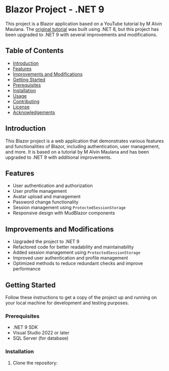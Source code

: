 # Blazor Project - .NET 9

This project is a Blazor application based on a YouTube tutorial by M Alvin Maulana. The [original tutorial](https://www.youtube.com/watch?v=gLh370YSo3k) was built using .NET 8, but this project has been upgraded to .NET 9 with several improvements and modifications.

## Table of Contents

- [Introduction](#introduction)
- [Features](#features)
- [Improvements and Modifications](#improvements-and-modifications)
- [Getting Started](#getting-started)
- [Prerequisites](#prerequisites)
- [Installation](#installation)
- [Usage](#usage)
- [Contributing](#contributing)
- [License](#license)
- [Acknowledgements](#acknowledgements)

## Introduction

This Blazor project is a web application that demonstrates various features and functionalities of Blazor, including authentication, user management, and more. It is based on a tutorial by M Alvin Maulana and has been upgraded to .NET 9 with additional improvements.

## Features

- User authentication and authorization
- User profile management
- Avatar upload and management
- Password change functionality
- Session management using `ProtectedSessionStorage`
- Responsive design with MudBlazor components

## Improvements and Modifications

- Upgraded the project to .NET 9
- Refactored code for better readability and maintainability
- Added session management using `ProtectedSessionStorage`
- Improved user authentication and profile management
- Optimized methods to reduce redundant checks and improve performance

## Getting Started

Follow these instructions to get a copy of the project up and running on your local machine for development and testing purposes.

### Prerequisites

- .NET 9 SDK
- Visual Studio 2022 or later
- SQL Server (for database)

### Installation

1. Clone the repository:
   
